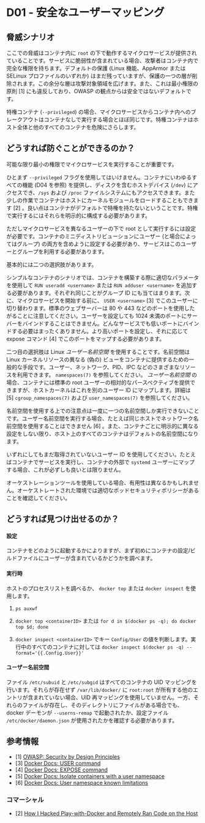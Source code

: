 # D01 - 安全なユーザーマッピング


## 脅威シナリオ

ここでの脅威はコンテナ内に `root` の下で動作するマイクロサービスが提供されていることです。サービスに脆弱性が含まれている場合、攻撃者はコンテナ内で完全な権限を持ちます。デフォルトの保護 (Linux 機能、AppArmor または SELinux プロファイルのいずれか) はまだ残っていますが、保護の一つの層が削除されます。この余分な層は攻撃対象領域を広げます。また、これは最小権限の原則 [1] にも違反しており、OWASP の観点からは安全ではないデフォルトです。

特権コンテナ (`--privileged`) の場合、マイクロサービスからコンテナ内へのブレークアウトはコンテナなしで実行する場合とほぼ同じです。特権コンテナはホスト全体と他のすべてのコンテナを危険にさらします。


## どうすれば防ぐことができるのか？

可能な限り最小の権限でマイクロサービスを実行することが重要です。

ひとまず `--privileged` フラグを使用してはいけません。コンテナにいわゆるすべての機能 (D04 を参照) を提供し、ディスクを含むホストデバイス (`/dev`) にアクセスでき、`/sys` および `/proc` ファイルシステムにもアクセスできます。また少しの作業でコンテナはホストにカーネルモジュールをロードすることもできます [2] 。良い点はコンテナがデフォルトで特権を持たないということです。特権で実行するにはそれらを明示的に構成する必要があります。

ただしマイクロサービスを異なるユーザーの下で root として実行するには設定が必要です。コンテナのミニディストリビューションにユーザー (と場合によってはグループ) の両方を含めように設定する必要があり、サービスはこのユーザーとグループを利用する必要があります。

基本的には二つの選択肢があります。

シンプルなコンテナのシナリオでは、コンテナを構築する際に適切なパラメータを使用して `RUN useradd <username>` または `RUN adduser <username>` を追加する必要があります。それぞれ同じことがグループ ID にも当てはまります。次に、マイクロサービスを開始する前に、 `USER <username>` [3] でこのユーザーに切り替わります。標準のウェブサーバーは 80 や 443 などのポートを使用したがることに注意してください。ユーザーを設定しても 1024 未満のポートにサーバーをバインドすることはできません。どんなサービスでも低いポートにバインドする必要はまったくありません。より高いポートを設定し、それに応じて expose コマンド [4] でこのポートをマップする必要があります。

二つ目の選択肢は Linux *ユーザー名前空間* を使用することです。名前空間は Linux カーネルリソースの異なる (偽の) ビューをコンテナに提供するための一般的な手段です。ユーザー、ネットワーク、PID、IPC などのさまざまなリソースを利用できます。 `namespaces(7)` を参照してください。 *ユーザー名前空間* の場合、コンテナには標準の root ユーザーの相対的なパースペクティブを提供できますが、ホストカーネルはこれを別のユーザー ID にマップします。詳細は [5] `cgroup_namespaces(7)` および `user_namespaces(7)` を参照してください。

名前空間を使用する上での注意点は一度に一つの名前空間しか実行できないことです。ユーザー名前空間を実行する場合、たとえば同じホストでネットワーク名前空間を使用することはできません [6] 。また、コンテナごとに明示的に異なる設定をしない限り、ホスト上のすべてのコンテナはデフォルトの名前空間になります。

いずれにしてもまだ取得されていないユーザー ID を使用してください。たとえばコンテナでサービスを実行し、コンテナの外部で `systemd` ユーザーにマップする場合、これが必ずしも良いとは限りません。

オーケストレーションツールを使用している場合、有用性は異なるかもしれません。オーケストレートされた環境では適切なポッドセキュリティポリシーがあることを確認してください。

## どうすれば見つけ出せるのか？

#### 設定

コンテナをどのように起動するかによりますが、まず初めにコンテナの設定/ビルドファイルにユーザーが含まれているかどうかを調べます。

#### 実行時

ホストのプロセスリストを調べるか、 `docker top` または `docker inspect` を使用します。

1) `ps auxwf`

2) `docker top <containerID>` または `for d in $(docker ps -q); do docker top $d; done`

3) `docker inspect <containerID>` でキー `Config/User` の値を判断します。実行中のすべてのコンテナに対しては `docker inspect $(docker ps -q) --format='{{.Config.User}}'`

#### ユーザー名前空間

ファイル `/etc/subuid` と `/etc/subgid` はすべてのコンテナの UID マッピングを行います。それらが存在せず `/var/lib/docker/` に `root:root` が所有する他のエントリが含まれていない場合、UID 再マッピングを使用していません。一方、それらのファイルが存在し、そのディレクトリにファイルがある場合でも、docker デーモンが `--userns-remap` で起動されたか、設定ファイル `/etc/docker/daemon.json` が使用されたかを確認する必要があります。



## 参考情報
* [1] [OWASP: Security by Design Principles](https://www.owasp.org/index.php/Security_by_Design_Principles#Principle_of_Least_privilege)
* [3] [Docker Docs: USER command](https://docs.docker.com/engine/reference/builder/#user)
* [4] [Docker Docs: EXPOSE command](https://docs.docker.com/engine/reference/builder/#expose)
* [5] [Docker Docs: Isolate containers with a user namespace](https://docs.docker.com/engine/security/userns-remap/)
* [6] [Docker Docs: User namespace known limitations](https://docs.docker.com/engine/security/userns-remap/#user-namespace-known-restrictions)

### コマーシャル

* [2] [How I Hacked Play-with-Docker and Remotely Ran Code on the Host](https://www.cyberark.com/threat-research-blog/how-i-hacked-play-with-docker-and-remotely-ran-code-on-the-host/)
